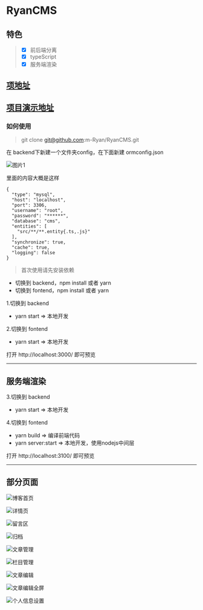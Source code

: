 # RyanCMS 

## 特色
> * [x] 前后端分离
> * [x] typeScript
> * [x] 服务端渲染

## [项地址](http://cms.maocanhua.cn)

## [项目演示地址](http://cms.maocanhua.cn/u/Ryan)

### 如何使用

> git clone git@github.com:m-Ryan/RyanCMS.git

在 backend下新建一个文件夹config，在下面新建 ormconfig.json

![图片1](http://assets.maocanhua.cn/FtJVhfhzvMiGuIHuIKqIN3QtvfO3) 

里面的内容大概是这样
```
{
  "type": "mysql",
  "host": "localhost",
  "port": 3306,
  "username": "root",
  "password": "******",
  "database": "cms",
  "entities": [
    "src/**/**.entity{.ts,.js}"
  ],
  "synchronize": true,
  "cache": true,
  "logging": false
}
```
> 首次使用请先安装依赖
- 切换到 backend，npm install 或者 yarn
- 切换到 fontend，npm install 或者 yarn

1.切换到 backend
  - yarn start => 本地开发

2.切换到 fontend
  - yarn start => 本地开发

打开 http://localhost:3000/ 即可预览

---

## 服务端渲染

3.切换到 backend
  - yarn start => 本地开发

4.切换到 fontend
  - yarn build => 编译前端代码
  - yarn server:start => 本地开发，使用nodejs中间层

打开 http://localhost:3100/ 即可预览

--- 

## 部分页面 
![博客首页](http://assets.maocanhua.cn/FqmWmTvur0mTxa000AIAWxkycZTI)

![详情页](http://assets.maocanhua.cn/FlvtGEyl3Zf96yciMPfD-JfpHqsA) 

![留言区](http://assets.maocanhua.cn/Fmd9twKGnDdx_if1xp8CReEjc3ZJ) 

![归档](http://assets.maocanhua.cn/FnbQyUiK8BbtMocOhiJDQ4qnmdaj) 

![文章管理](http://assets.maocanhua.cn/FoxpVX3brem5H01CGsXJB4mkqVaM) 

![栏目管理](http://assets.maocanhua.cn/FrJgYl-vgD_419DDr4oUUHfzi75m) 

![文章编辑](http://assets.maocanhua.cn/FmfEGrUJNw_-tEJpX9bzx1pnElCZ) 

![文章编辑全屏](http://assets.maocanhua.cn/FvvPYQ692UwIk5qgkpb_mw1A6YGF) 

![个人信息设置](http://assets.maocanhua.cn/Fm8dIQh7Oquh3IzFkeOipPi_eveH) 

